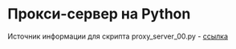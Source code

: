 # Прокси-сервер на Python
Источник информации для скрипта proxy_server_00.py - [ссылка](https://ru-brightdata.com/blog/proxy-101-ru/python-proxy-server)
